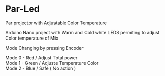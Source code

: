 # Par-Led

Par projector with Adjustable Color Temperature

Arduino Nano project with Warm and Cold white LEDS permiting to adjust Color temperature of Mix

Mode Changing by pressing Encoder <BR>

Mode 0 - Red   / Adjust Total power <BR>
Mode 1 - Green / Adjuste Temperature Color <BR>
Mode 2 - Blue  / Safe ( No action ) <BR>
